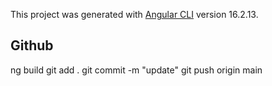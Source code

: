 This project was generated with [Angular CLI](https://github.com/angular/angular-cli) version 16.2.13.

## Github
  ng build
  git add .
  git commit -m "update"
  git push origin main
